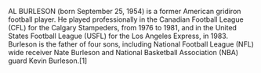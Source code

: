 AL BURLESON (born September 25, 1954) is a former American gridiron football player. He played professionally in the Canadian Football League (CFL) for the Calgary Stampeders, from 1976 to 1981, and in the United States Football League (USFL) for the Los Angeles Express, in 1983. Burleson is the father of four sons, including National Football League (NFL) wide receiver Nate Burleson and National Basketball Association (NBA) guard Kevin Burleson.[1]
